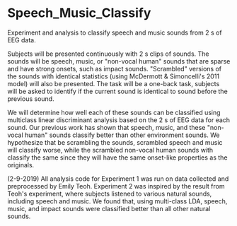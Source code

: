# Speech_Music_Classify

Experiment and analysis to classify speech and music sounds from 2 s of EEG data.  

Subjects will be presented continuously with 2 s clips of sounds.  The sounds will be speech, music, or "non-vocal human" sounds that are sparse and have strong onsets, such as impact sounds.  "Scrambled" versions of the sounds with identical statistics (using McDermott & Simoncelli's 2011 model) will also be presented.  The task will be a one-back task, subjects will be asked to identify if the current sound is identical to sound before the previous sound.

We will determine how well each of these sounds can be classified using multiclass linear discriminant analysis based on the 2 s of EEG data for each sound.  Our previous work has shown that speech, music, and these "non-vocal human" sounds classify better than other environment sounds.  We hypothesize that be scrambling the sounds, scrambled speech and music will classify worse, while the scrambled non-vocal human sounds with classify the same since they will have the same onset-like properties as the originals.

(2-9-2019)
All analysis code for Experiment 1 was run on data collected and preprocessed by Emily Teoh.  Experiment 2 was inspired by the result from Teoh's experiment, where subjects listened to various natural sounds, including speech and music.  We found that, using multi-class LDA, speech, music, and impact sounds were classified better than all other natural sounds.